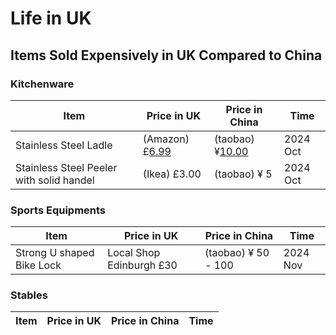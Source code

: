# Life in UK

## Items Sold Expensively in UK Compared to China

### Kitchenware

| Item | Price in UK | Price in China | Time |
| --- | --- | --- |--- |
| Stainless Steel Ladle | (Amazon)£[6.99](https://www.amazon.co.uk/Genware-NEV-62709-Ladle-Stainless-Steel/dp/B009BQ1AQW/ref=sr_1_8?dib=eyJ2IjoiMSJ9.8G7EEPnP1mGk8UQ4REJOo9LzNYJZAwQ8q3Nwfx_0TBB1gBg0mbL8aJNXr9BIM2v533XqgVX1Q51InJ3MBZ5939GIzFLqYut9c9mB0XgWpJBio_2dY_6kdv6mwVVsDR_Pi2fNBIpL8SYTmir_5q5Snsg5ya6abrc_LU4CNPNy8Kx0ubms3aV4iHmFtWK7qtDou4HnECj9KD4kOPSxVBWqHnVHxdDF3skM08or7j86RdNubP6pysQmf33OO6go4ctVJJIpDtMroiu4qsToAmHaDRwRBRD6iBmkdLkmK-OBWmA.o9iGvDrEpItl51desSIlyw8dZQ4qB05EeMBDihP9YtE&dib_tag=se&keywords=ladel&qid=1730032927&sr=8-8) | (taobao) ¥[10.00](https://detail.tmall.com/item.htm?abbucket=20&id=788148963689&ns=1&priceTId=2100c80d17300329790171612e0bb0&skuId=5597668750003&spm=a21n57.1.item.2.2790523cTyJlmH&utparam=%7B%22aplus_abtest%22%3A%22cf8bb43eefd7ce6d715d863588edddc2%22%7D&xxc=taobaoSearch)| 2024 Oct |
| Stainless Steel Peeler with solid handel | (Ikea) £3.00 | (taobao) ¥ 5 | 2024 Oct |

### Sports Equipments

| Item | Price in UK | Price in China | Time |
| --- | --- | --- |--- |
| Strong U shaped Bike Lock | Local Shop Edinburgh £30 | (taobao) ¥ 50 - 100 | 2024 Nov |

### Stables

| Item | Price in UK | Price in China | Time |
| --- | --- | --- |--- |
